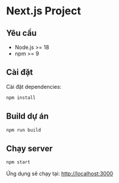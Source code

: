 # Next.js Project

## Yêu cầu

-   Node.js \>= 18
-   npm \>= 9

## Cài đặt

Cài đặt dependencies:

``` bash
npm install
```

## Build dự án

``` bash
npm run build
```

## Chạy server

``` bash
npm start
```

Ứng dụng sẽ chạy tại: <http://localhost:3000>

